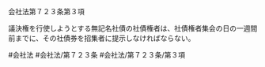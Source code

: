 会社法第７２３条第３項

議決権を行使しようとする無記名社債の社債権者は、社債権者集会の日の一週間前までに、その社債券を招集者に提示しなければならない。

#会社法
#会社法/第７２３条
#会社法/第７２３条/第３項
